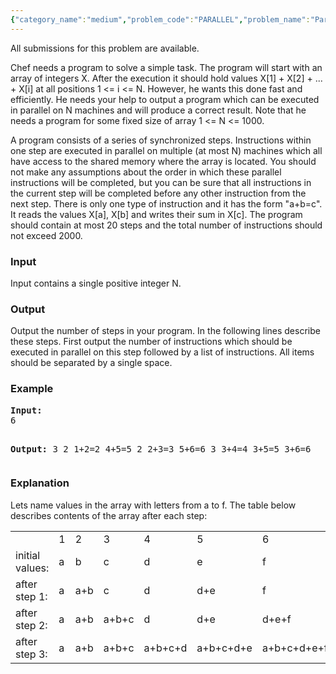 ```yaml
---
{"category_name":"medium","problem_code":"PARALLEL","problem_name":"Parallel Computing","languages_supported":{"0":"ADA","1":"ASM","2":"BASH","3":"BF","4":"C","5":"C99 strict","6":"CAML","7":"CLOJ","8":"CLPS","9":"CPP 4.3.2","10":"CPP 4.9.2","11":"CPP14","12":"CS2","13":"D","14":"ERL","15":"FORT","16":"FS","17":"GO","18":"HASK","19":"ICK","20":"ICON","21":"JAVA","22":"JS","23":"LISP clisp","24":"LISP sbcl","25":"LUA","26":"NEM","27":"NICE","28":"NODEJS","29":"PAS fpc","30":"PAS gpc","31":"PERL","32":"PERL6","33":"PHP","34":"PIKE","35":"PRLG","36":"PYTH","37":"PYTH 3.4","38":"RUBY","39":"SCALA","40":"SCM guile","41":"SCM qobi","42":"ST","43":"TCL","44":"TEXT","45":"WSPC"},"max_timelimit":1,"source_sizelimit":50000,"problem_author":"thocevar","problem_tester":"laycurse","date_added":"8-12-2011","tags":{"0":"april12","1":"medium","2":"thocevar"},"editorial_url":"http://discuss.codechef.com/problems/PARALLEL","time":{"view_start_date":1334137522,"submit_start_date":1334137522,"visible_start_date":1334136600,"end_date":1735669800},"layout":"problem"}
---
```

<span class="solution-visible-txt">All submissions for this problem are available.</span><p>Chef needs a program to solve a simple task. The program will start with an array of integers X. After the execution it should hold values X[1] + X[2] + ... + X[i] at all positions 1 &lt;= i &lt;= N. However, he wants this done fast and efficiently. He needs your help to output a program which can be executed in parallel on N machines and will produce a correct result. Note that he needs a program for some fixed size of array 1 &lt;= N &lt;= 1000.

</p><p>A program consists of a series of synchronized steps. Instructions within one step are executed in parallel on multiple (at most N) machines which all have access to the shared memory where the array is located. You should not make any assumptions about the order in which these parallel instructions will be completed, but you can be sure that all instructions in the current step will be completed before any other instruction from the next step. There is only one type of instruction and it has the form "a+b=c". It reads the values X[a], X[b] and writes their sum in X[c]. The program should contain at most 20 steps and the total number of instructions should not exceed 2000.

<h3>Input</h3>
</p><p>Input contains a single positive integer N.

<h3>Output</h3>
</p><p>Output the number of steps in your program. In the following lines describe these steps. First output the number of instructions which should be executed in parallel on this step followed by a list of instructions. All items should be separated by a single space.

<h3>Example</h3>

</p><p><pre>
<b>Input:</b>
6

<b>Output:</b>
3
2 1+2=2 4+5=5
2 2+3=3 5+6=6
3 3+4=4 3+5=5 3+6=6
</pre>

<h3>Explanation</h3>
</p><p>Lets name values in the array with letters from a to f. The table below describes contents of the array after each step:
<table>
<tr><td> </td><td>1</td><td>2</td><td>3</td><td>4</td><td>5</td><td>6</td></tr>
<tr><td>initial values:</td><td>a</td><td>b</td><td>c</td><td>d</td><td>e</td><td>f</td></tr>
<tr><td>after step 1:</td><td>a</td><td>a+b</td><td>c</td><td>d</td><td>d+e</td><td>f</td></tr>
<tr><td>after step 2:</td><td>a</td><td>a+b</td><td>a+b+c</td><td>d</td><td>d+e</td><td>d+e+f</td></tr>
<tr><td>after step 3:</td><td>a</td><td>a+b</td><td>a+b+c</td><td>a+b+c+d</td><td>a+b+c+d+e</td><td>a+b+c+d+e+f</td></tr>
</table></p>
